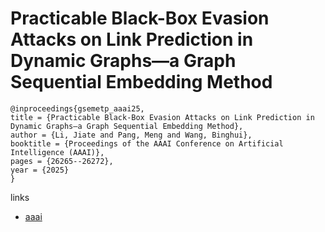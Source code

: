 # Practicable Black-Box Evasion Attacks on Link Prediction in Dynamic Graphs—a Graph Sequential Embedding Method

```
@inproceedings{gsemetp_aaai25,
title = {Practicable Black-Box Evasion Attacks on Link Prediction in Dynamic Graphs—a Graph Sequential Embedding Method},
author = {Li, Jiate and Pang, Meng and Wang, Binghui},
booktitle = {Proceedings of the AAAI Conference on Artificial Intelligence (AAAI)},
pages = {26265--26272},
year = {2025}
}
```

links
- [aaai](https://ojs.aaai.org/index.php/AAAI/article/view/34824)
